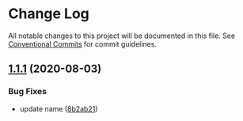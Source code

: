 # Change Log

All notable changes to this project will be documented in this file.
See [Conventional Commits](https://conventionalcommits.org) for commit guidelines.

## [1.1.1](https://github.com/swdes/lerna-demo/compare/app@1.1.0...app@1.1.1) (2020-08-03)


### Bug Fixes

* update name ([8b2ab21](https://github.com/swdes/lerna-demo/commit/8b2ab21d337ceccaa63c64829f61785fdbe21591))
